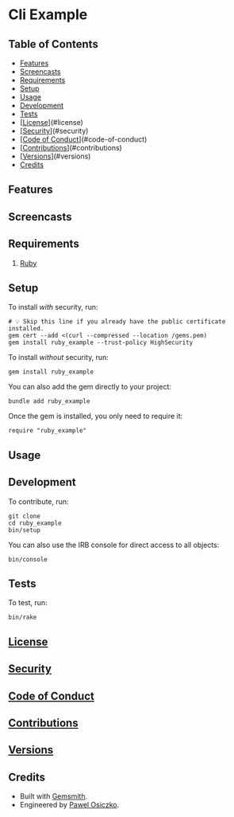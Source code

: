 # Cli Example

<!-- Tocer[start]: Auto-generated, don't remove. -->

## Table of Contents

- [Features](#features)
- [Screencasts](#screencasts)
- [Requirements](#requirements)
- [Setup](#setup)
- [Usage](#usage)
- [Development](#development)
- [Tests](#tests)
- [[License]()](#license)
- [[Security]()](#security)
- [[Code of Conduct]()](#code-of-conduct)
- [[Contributions]()](#contributions)
- [[Versions]()](#versions)
- [Credits](#credits)

<!-- Tocer[finish]: Auto-generated, don't remove. -->

## Features

## Screencasts

## Requirements

1. [Ruby](https://www.ruby-lang.org)

## Setup

To install _with_ security, run:

    # 💡 Skip this line if you already have the public certificate installed.
    gem cert --add <(curl --compressed --location /gems.pem)
    gem install ruby_example --trust-policy HighSecurity

To install _without_ security, run:

    gem install ruby_example

You can also add the gem directly to your project:

    bundle add ruby_example

Once the gem is installed, you only need to require it:

    require "ruby_example"

## Usage

## Development

To contribute, run:

    git clone
    cd ruby_example
    bin/setup

You can also use the IRB console for direct access to all objects:

    bin/console

## Tests

To test, run:

    bin/rake

## [License]()

## [Security]()

## [Code of Conduct]()

## [Contributions]()

## [Versions]()

## Credits

- Built with [Gemsmith](https://alchemists.io/projects/gemsmith).
- Engineered by [Pawel Osiczko](https://tetrapyloctomy.org).